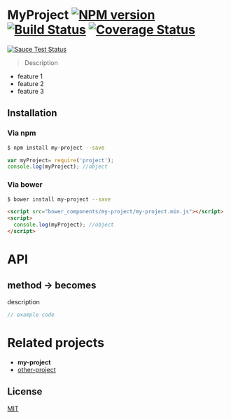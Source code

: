# MyProject [![NPM version][npm-image]][npm] [![Build Status][travis-image]][travis] [![Coverage Status][coveralls-image]][coveralls]

[![Sauce Test Status][sauce-image]][sauce]

> Description

* feature 1
* feature 2
* feature 3

## Installation
### Via npm

```bash
$ npm install my-project --save
```

```js
var myProject= require('project');
console.log(myProject); //object
```

### Via bower

```bash
$ bower install my-project --save
```

```html
<script src="bower_components/my-project/my-project.min.js"></script>
<script>
  console.log(myProject); //object
</script>
```

# API

## method -> becomes

description

```js
// example code
```

# Related projects
* __my-project__
* [other-project](https://github.com/59naga/other-project/)

License
---
[MIT][License]

[License]: http://59naga.mit-license.org/

[sauce-image]: http://soysauce.berabou.me/u/59798/my-project.svg
[sauce]: https://saucelabs.com/u/59798
[npm-image]:https://img.shields.io/npm/v/my-project.svg?style=flat-square
[npm]: https://npmjs.org/package/my-project
[travis-image]: http://img.shields.io/travis/59naga/my-project.svg?style=flat-square
[travis]: https://travis-ci.org/59naga/my-project
[coveralls-image]: http://img.shields.io/coveralls/59naga/my-project.svg?style=flat-square
[coveralls]: https://coveralls.io/r/59naga/my-project?branch=master
